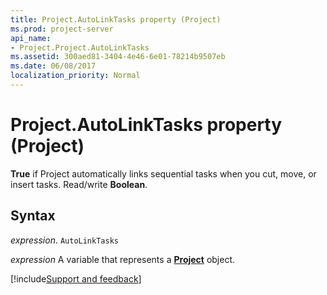 ```yaml
---
title: Project.AutoLinkTasks property (Project)
ms.prod: project-server
api_name:
- Project.Project.AutoLinkTasks
ms.assetid: 300aed81-3404-4e46-6e01-78214b9507eb
ms.date: 06/08/2017
localization_priority: Normal
---
```



# Project.AutoLinkTasks property (Project)

 **True** if Project automatically links sequential tasks when you cut, move, or insert tasks. Read/write **Boolean**.


## Syntax

_expression_. `AutoLinkTasks`

_expression_ A variable that represents a **[Project](project.project.md)** object.

[!include[Support and feedback](~/includes/feedback-boilerplate.md)]